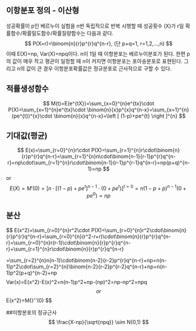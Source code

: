 ## 이항분포 정의 - 이산형

성공확률이 p인 베르누이 실험을 n번 독립적으로 반복 시행할 때 성공횟수 (X)가 r일 확률함수/확률밀도함수/확률질량함수는 다음과 같다.
$$
P(X=r)=\binom{n}{r}p^{r}q^{n-r}, (단 p+q=1, r=1,2,...,n)
$$
이때 E(X)=np, Var(X)=npq이다.
n이 1일 때 이항분포는 베르누이분포가 된다. 한편 p의 값이 매우 작고 평균이 일정할 때 n이 커지면 이항분포는 포아송분포로 표현된다. 그리고 n의 값이 큰 경우 이항분포확률값은 정규분포로 근사적으로 구할 수 있다.

## 적률생성함수

$$
M(t)=E(e^{tX})=\sum_{x=0}^{n}e^{tx}\cdot P(X)=\sum_{x=1}^{n}e^{tx}\cdot \binom{n}{x}p^{x}q^{n-x}=\sum_{x=1}^{n}(pe^{t})^{x}\cdot \binom{n}{x}q^{n-x}=\left [ (1-p)+pe^{t} \right ]^{n}
$$

## 기대값(평균)
$$
E(x)=\sum_{r=0}^{n}r\cdot P(X)=\sum_{r=1}^{n}r\cdot\binom{n}{r}p^{r}q^{n-r}=\sum_{r=1}^{n}n\cdot\binom{n-1}{r-1}p^{r}q^{n-r}=np\cdot\sum_{r=1}^{n}r\cdot\binom{n-1}{r-1}p^{r-1}q^{n-r}=np(p+q)^{n-1}=np
$$
or
$$
E(X)=M{}'(0)=\left [n\cdot\left [ (1-p)+pe^{t} \right ]^{n-1}\cdot(0+pe^{t})\right ]^{t=0}=n(1-p+p)^{n-1}(0+pe^{0})=np
$$
## 분산
$$
E(x^2)=\sum_{r=0}^{n}r^2\cdot P(X)=\sum_{r=0}^{n}r^2\cdot\binom{n}{r}p^{r}q^{n-r}=\sum_{r=0}^{n}(r^2-r+r)\cdot\binom{n}{r}p^{r}q^{n-r}=\sum_{r=0}^{n}r(r-1)\cdot\binom{n}{r}p^{r}q^{n-r}+\sum_{r=1}^{n}r\cdot\binom{n}{r}p^{r}q^{n-r}

$$
$$
=\sum_{r=2}^{n}n(n-1)\cdot\binom{n-2}{r-2}p^{r}q^{n-r}+np=n(n-1)p^2\cdot\sum_{r=2}^{n}\binom{n-2}{r-2}p^{r-2}q^{n-r}+np=n(n-1)p^2(p+q)^{n-2}+np
$$
$$
Var(x)=E(x^2)-E(x)^2=n(n-1)p^2+np-(np)^2=np-np^2=npq
$$
or
$$
E(x^2)=M{}''(0)
$$

##이항분포의 정규근사
$$
\frac{X-np}{\sqrt{npq}} \sim N(0,1)
$$
